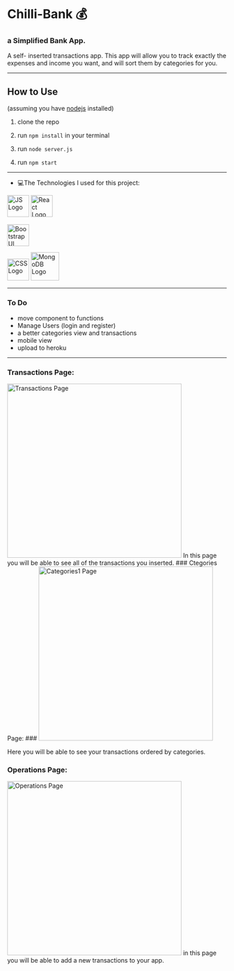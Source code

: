 # Chilli-Bank 💰

### a Simplified Bank App.

A self- inserted transactions app. This app will allow you to track exactly the expenses and income you want, and will sort them by categories for you.

---

## How to Use

(assuming you have [nodejs](https://nodejs.org/en/) installed)

1. clone the repo

2. run `npm install` in your terminal

3. run `node server.js`

4. run `npm start`

---

- :computer:The Technologies I used for this project:
<img alt="JS Logo" src="https://www.vitoshacademy.com/wp-content/uploads/2015/04/JS.png" height="50">
<img alt="React Logo" src="https://www.logolynx.com/images/logolynx/e1/e12c387bd8ebccf18a4741b4b83a6d71.png" height="50">

<p>
<img alt= "Bootstrap UI Logo" src="https://raw.githubusercontent.com/angular-ui/angular-ui.github.com/master/logo/UI_Shield_Bootstrap.png" height="50">
 </p>
<img alt="CSS Logo" src="https://upload.wikimedia.org/wikipedia/commons/d/d5/CSS3_logo_and_wordmark.svg"  height="50">
<img alt="MongoDB Logo"  src="https://cdn.app.compendium.com/uploads/user/e7c690e8-6ff9-102a-ac6d-e4aebca50425/f4a5b21d-66fa-4885-92bf-c4e81c06d916/Image/e5eee315a17de0d7f56117077eb71fa9/mongo.png" height="65">


---

### To Do

- move component to functions
- Manage Users (login and register)
- a better categories view and transactions
- mobile view
- upload to heroku

---

 ### Transactions Page: ###
  <img alt="Transactions Page" src="https://res.cloudinary.com/dnngdbnuq/image/upload/v1612435057/Screen_Shot_2021-02-04_at_12.36.49_PM_tfwezy.png" height="400"> 
In this page you will be able to see all of the transactions you inserted.
  ### Ctegories Page: ###
   <img alt="Categories1 Page" src="https://res.cloudinary.com/dnngdbnuq/image/upload/v1612435056/Screen_Shot_2021-02-04_at_12.37.19_PM_hwvvpi.png" height="400"> 

 Here you will be able to see your transactions ordered by categories.
 
 ### Operations Page: ###
  <img alt="Operations Page" src="https://res.cloudinary.com/dnngdbnuq/image/upload/v1612435057/Screen_Shot_2021-02-04_at_12.36.37_PM_ftxsrb.png" height="400"> 
 in this page you will be able to add a new transactions to your app. 


